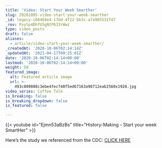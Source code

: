```yaml
---
title: 'Video: Start Your Week Smarther'
slug: 20201005-video-start-your-week-smarther
_id: legacy-c08404e4-17bd-4f22-bb3c-a7a985532f47
_rev: Pxytp4DhfU5gNtP633rWwz
type: video_posts
draft: false
aliases:
  - article/video-start-your-week-smarther/
_createdAt: '2020-10-06T02:14:14Z'
_updatedAt: '2021-04-17T09:25:01Z'
date: '2020-10-06T02:14:14+00:00'
lastmod: '2020-10-06T02:14:14+00:00'
weight: 50
featured_image:
  alt: Featured article image
  url: >-
    493c809808c3ebe4fecf40f5ed67163a90712eab2560x1920.jpg
video_series: Coffee Talk
is_breaking: false
is_breaking_dropdown: false
is_featured: false

---
```

{{< youtube id="Ejmn53aBzBs" title="History-Making - Start your week SmartHer" >}}

Here’s the study we referenced from the CDC: [CLICK HERE](https://www.cdc.gov/mmwr/volumes/69/wr/mm6915e1.htm)